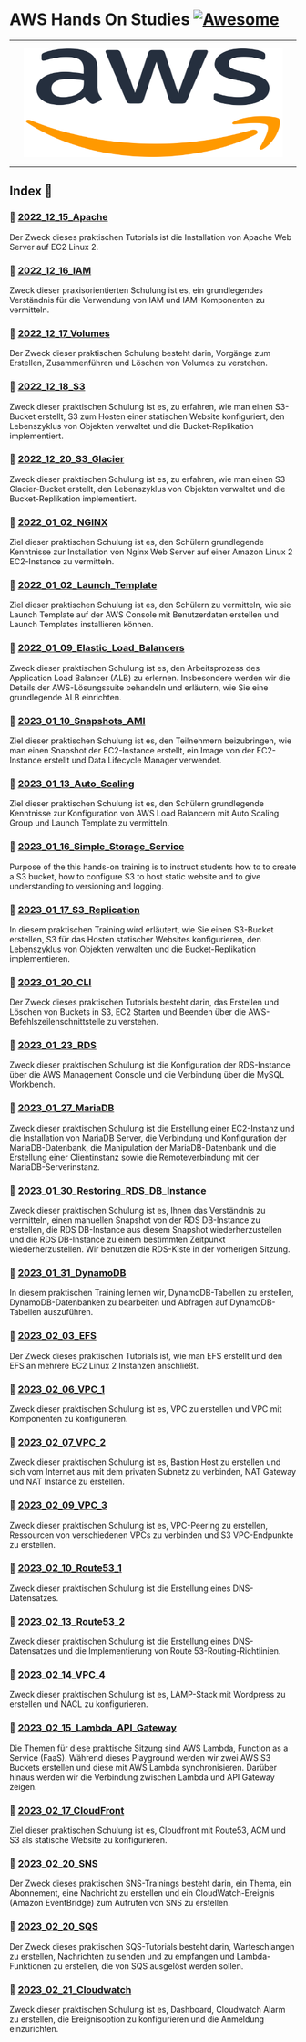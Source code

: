 AWS Hands On Studies  [![Awesome](https://cdn.rawgit.com/sindresorhus/awesome/d7305f38d29fed78fa85652e3a63e154dd8e8829/media/badge.svg)](https://github.com/sindresorhus/awesome)
===============
<hr>

<p align="center">
    <img alt="Python" src="https://raw.githubusercontent.com/medipnegiz/linux_cheat_sheet/main/Img/aws.svg" height="190" width="455">
</p>
<hr>

## Index 📜

### 🔖 [2022_12_15_Apache](https://github.com/latifyildirim/aws-hands-on/blob/main/2022_12_15_Apache/ec2-apache-install.sh)
Der Zweck dieses praktischen Tutorials ist die Installation von Apache Web Server auf EC2 Linux 2.

### 🔖 [2022_12_16_IAM](https://github.com/latifyildirim/aws-hands-on/blob/main/2022_12_16_IAM/IAM%20.md)
Zweck dieser praxisorientierten Schulung ist es, ein grundlegendes Verständnis für die Verwendung von IAM und IAM-Komponenten zu vermitteln.

### 🔖 [2022_12_17_Volumes](https://github.com/latifyildirim/aws-hands-on/tree/main/2022_12_17_Volumes)
Der Zweck dieser praktischen Schulung besteht darin, Vorgänge zum Erstellen, Zusammenführen und Löschen von Volumes zu verstehen.

### 🔖 [2022_12_18_S3](https://github.com/latifyildirim/aws-hands-on/tree/main/2022_12_18_S3_1)
Zweck dieser praktischen Schulung ist es, zu erfahren, wie man einen S3-Bucket erstellt, S3 zum Hosten einer statischen Website konfiguriert, den Lebenszyklus von Objekten verwaltet und die Bucket-Replikation implementiert.

### 🔖 [2022_12_20_S3_Glacier](https://github.com/latifyildirim/aws-hands-on/tree/main/2022_12_20_S3_Glacier)
Zweck dieser praktischen Schulung ist es, zu erfahren, wie man einen S3 Glacier-Bucket erstellt, den Lebenszyklus von Objekten verwaltet und die Bucket-Replikation implementiert.

### 🔖 [2022_01_02_NGINX](https://github.com/latifyildirim/aws-hands-on/blob/main/2023_01_02_EC2_02/README.md)
Ziel dieser praktischen Schulung ist es, den Schülern grundlegende Kenntnisse zur Installation von Nginx Web Server auf einer Amazon Linux 2 EC2-Instance zu vermitteln.

### 🔖 [2022_01_02_Launch_Template](https://github.com/latifyildirim/aws-hands-on/blob/main/2023_01_02_EC2_02/README.md)
Ziel dieser praktischen Schulung ist es, den Schülern zu vermitteln, wie sie Launch Template auf der AWS Console mit Benutzerdaten erstellen und Launch Templates installieren können.

### 🔖 [2022_01_09_Elastic_Load_Balancers](https://github.com/latifyildirim/aws-hands-on/blob/main/2023_01_09_ALB/README.md)
Zweck dieser praktischen Schulung ist es, den Arbeitsprozess des Application Load Balancer (ALB) zu erlernen. Insbesondere werden wir die Details der AWS-Lösungssuite behandeln und erläutern, wie Sie eine grundlegende ALB einrichten.

### 🔖 [2023_01_10_Snapshots_AMI](https://github.com/latifyildirim/aws-hands-on/blob/main/2023_01_10_snapshots_AMI/README.md)
Ziel dieser praktischen Schulung ist es, den Teilnehmern beizubringen, wie man einen Snapshot der EC2-Instance erstellt, ein Image von der EC2-Instance erstellt und Data Lifecycle Manager verwendet.

### 🔖 [2023_01_13_Auto_Scaling](https://github.com/latifyildirim/aws-hands-on/blob/main/2023_01_13_ASG_ELB_LT_Policy/README.md)
Ziel dieser praktischen Schulung ist es, den Schülern grundlegende Kenntnisse zur Konfiguration von AWS Load Balancern mit Auto Scaling Group und Launch Template zu vermitteln.

### 🔖 [2023_01_16_Simple_Storage_Service](https://github.com/latifyildirim/aws-hands-on/tree/main/2023_01_16_S3_2)
Purpose of the this hands-on training is to instruct students how to to create a S3 bucket, how to configure S3 to host static website and to give understanding to versioning and logging.

### 🔖 [2023_01_17_S3_Replication](https://github.com/latifyildirim/aws-hands-on/tree/main/2023_01_17_S3_02)
In diesem praktischen Training wird erläutert, wie Sie einen S3-Bucket erstellen, S3 für das Hosten statischer Websites konfigurieren, den Lebenszyklus von Objekten verwalten und die Bucket-Replikation implementieren.

### 🔖 [2023_01_20_CLI](https://github.com/latifyildirim/aws-hands-on/blob/main/2023_01_20_CLI/Inclass-Notes.sh)
Der Zweck dieses praktischen Tutorials besteht darin, das Erstellen und Löschen von Buckets in S3, EC2 Starten und Beenden über die AWS-Befehlszeilenschnittstelle zu verstehen.

### 🔖 [2023_01_23_RDS](https://github.com/latifyildirim/aws-hands-on/blob/main/2023_01_23_RDS/README.md)
Zweck dieser praktischen Schulung ist die Konfiguration der RDS-Instance über die AWS Management Console und die Verbindung über die MySQL Workbench.

### 🔖 [2023_01_27_MariaDB](https://github.com/latifyildirim/aws-hands-on/tree/main/2023_01_27_MariaDB)
Zweck dieser praktischen Schulung ist die Erstellung einer EC2-Instanz und die Installation von MariaDB Server, die Verbindung und Konfiguration der MariaDB-Datenbank, die Manipulation der MariaDB-Datenbank und die Erstellung einer Clientinstanz sowie die Remoteverbindung mit der MariaDB-Serverinstanz.

### 🔖 [2023_01_30_Restoring_RDS_DB_Instance](https://github.com/latifyildirim/aws-hands-on/blob/main/2023_01_30_Restoring_RDS_DB/README.md)
Zweck dieser praktischen Schulung ist es, Ihnen das Verständnis zu vermitteln, einen manuellen Snapshot von der RDS DB-Instance zu erstellen, die RDS DB-Instance aus diesem Snapshot wiederherzustellen und die RDS DB-Instance zu einem bestimmten Zeitpunkt wiederherzustellen. Wir benutzen die RDS-Kiste in der vorherigen Sitzung.

### 🔖 [2023_01_31_DynamoDB](https://github.com/latifyildirim/aws-hands-on/blob/main/2023_01_31_DynamoDB/README.md)
In diesem praktischen Training lernen wir, DynamoDB-Tabellen zu erstellen, DynamoDB-Datenbanken zu bearbeiten und Abfragen auf DynamoDB-Tabellen auszuführen.

### 🔖 [2023_02_03_EFS](https://github.com/latifyildirim/aws-hands-on/blob/main/2023_02_03_EFS/README.md)
Der Zweck dieses praktischen Tutorials ist, wie man EFS erstellt und den EFS an mehrere EC2 Linux 2 Instanzen anschließt.

### 🔖 [2023_02_06_VPC_1](https://github.com/latifyildirim/aws-hands-on/blob/main/2023_02_06_VPC_1/README.md)
Zweck dieser praktischen Schulung ist es, VPC zu erstellen und VPC mit Komponenten zu konfigurieren.

### 🔖 [2023_02_07_VPC_2](https://github.com/latifyildirim/aws-hands-on/blob/main/2023_02_07_VPC_2/README.md)
Zweck dieser praktischen Schulung ist es, Bastion Host zu erstellen und sich vom Internet aus mit dem privaten Subnetz zu verbinden, NAT Gateway und NAT Instance zu erstellen.

### 🔖 [2023_02_09_VPC_3](https://github.com/latifyildirim/aws-hands-on/blob/main/2023_02_09_VPC_3/README.md)
Zweck dieser praktischen Schulung ist es, VPC-Peering zu erstellen, Ressourcen von verschiedenen VPCs zu verbinden und S3 VPC-Endpunkte zu erstellen.

### 🔖 [2023_02_10_Route53_1](https://github.com/latifyildirim/aws-hands-on/blob/main/2023_02_10_Route53-1/README.md)
Zweck dieser praktischen Schulung ist die Erstellung eines DNS-Datensatzes.

### 🔖 [2023_02_13_Route53_2](https://github.com/latifyildirim/aws-hands-on/blob/main/2023_02_13_Route53_2/README.md)
Zweck dieser praktischen Schulung ist die Erstellung eines DNS-Datensatzes und die Implementierung von Route 53-Routing-Richtlinien.

### 🔖 [2023_02_14_VPC_4](https://github.com/latifyildirim/aws-hands-on/blob/main/2023_02_14_VPC_4/VPC4-LAMP-NACL.sh)
Zweck dieser praktischen Schulung ist es, LAMP-Stack mit Wordpress zu erstellen und NACL zu konfigurieren.

### 🔖 [2023_02_15_Lambda_API_Gateway](https://github.com/latifyildirim/aws-hands-on/blob/main/2023_02_15_Lambda_API_Gateway/README.md)
Die Themen für diese praktische Sitzung sind AWS Lambda, Function as a Service (FaaS). Während dieses Playground werden wir zwei AWS S3 Buckets erstellen und diese mit AWS Lambda synchronisieren. Darüber hinaus werden wir die Verbindung zwischen Lambda und API Gateway zeigen.

### 🔖 [2023_02_17_CloudFront](https://github.com/latifyildirim/aws-hands-on/blob/main/2023_02_17_CloudFront/README.md)
Ziel dieser praktischen Schulung ist es, Cloudfront mit Route53, ACM und S3 als statische Website zu konfigurieren.

### 🔖 [2023_02_20_SNS](https://github.com/latifyildirim/aws-hands-on/blob/main/2023_02_20_SNS/README.md)
Der Zweck dieses praktischen SNS-Trainings besteht darin, ein Thema, ein Abonnement, eine Nachricht zu erstellen und ein CloudWatch-Ereignis (Amazon EventBridge) zum Aufrufen von SNS zu erstellen.

### 🔖 [2023_02_20_SQS](https://github.com/latifyildirim/aws-hands-on/blob/main/2023_02_20_SQS/README.md)
Der Zweck dieses praktischen SQS-Tutorials besteht darin, Warteschlangen zu erstellen, Nachrichten zu senden und zu empfangen und Lambda-Funktionen zu erstellen, die von SQS ausgelöst werden sollen.

### 🔖 [2023_02_21_Cloudwatch](https://github.com/latifyildirim/aws-hands-on/blob/main/2023_02_21_Cloudwatch/README.md)
Zweck dieser praktischen Schulung ist es, Dashboard, Cloudwatch Alarm zu erstellen, die Ereignisoption zu konfigurieren und die Anmeldung einzurichten.






